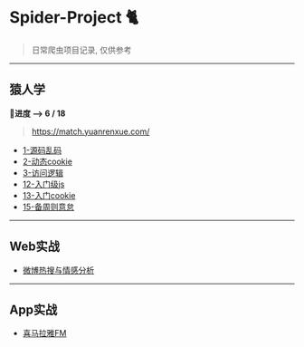 # Spider-Project 🐈
> 日常爬虫项目记录, 仅供参考
---
## 猿人学
**🚩进度 -->  6 / 18**
> https://match.yuanrenxue.com/
- [1-源码乱码](1-源码乱码)
- [2-动态cookie](2-动态cookie)
- [3-访问逻辑](3-访问逻辑)
- [12-入门级js](12-入门级js)
- [13-入门cookie](13-入门cookie)
- [15-备周则意怠](15-备周则意怠)
---
## Web实战
- [微博热搜与情感分析](微博热搜)
---
## App实战
- [喜马拉雅FM](喜马拉雅)